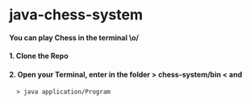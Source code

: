 # java-chess-system

#### You can play Chess in the terminal \o/

#### 1. Clone the Repo
#### 2. Open your Terminal, enter in the folder > chess-system/bin < and
      > java application/Program
